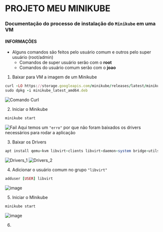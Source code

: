 # PROJETO MEU MINIKUBE
### Documentação do processo de instalação do `Minikube` em uma VM

#### INFORMAÇÕES
- Alguns comandos são feitos pelo usuário comum e outros pelo super usuário (root/admin)
  - Comandos de super usuário serão com o **root**
  - Comandos do usuário comum serão com o **joao**

1. Baixar para VM a imagem de um Minikube
```ruby
curl -LO https://storage.googleapis.com/minikube/releases/latest/minikube_latest_amd64.deb
sudo dpkg -i minikube_latest_amd64.deb
```
![Comando Curl](https://user-images.githubusercontent.com/61891017/196175457-f80233a9-a499-4a0e-8ffc-afa945337ec3.png)

2. Iniciar o Minikube
```ruby
minikube start
```
![Fail](https://user-images.githubusercontent.com/61891017/196175975-6896772f-8475-4145-9199-60138b9394aa.png)
Aqui temos um `"erro"` por que não foram baixados os drivers necessários para rodar a aplicação

3. Baixar os Drivers
```ruby
apt install qemu-kvm libvirt-clients libvirt-daemon-system bridge-utils libguestfs-tools genisoimage virtinst libosinfo-bin
```
![Drivers_1](https://user-images.githubusercontent.com/61891017/196176768-af003d27-b137-44de-88e3-3318d3009508.png)
![Drivers_2](https://user-images.githubusercontent.com/61891017/196176865-3a8c5c72-bcd1-49c0-9d63-f38650419243.png)

4. Adicionar o usuário comum no grupo `"libvirt"`
```ruby
adduser [USER] libvirt
```
![image](https://user-images.githubusercontent.com/61891017/196177503-7f9e39b2-1a34-4cea-93ca-033bb9f61e11.png)

5. Iniciar o MInikube
```ruby
minikube start
```
![image](https://user-images.githubusercontent.com/61891017/196177661-0c14185d-9564-4ee5-b76f-1da1bb0c81f8.png)

6. 
